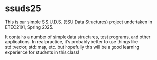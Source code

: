 # ssuds25
This is our simple S.S.U.D.S. (SSU Data Structures) project undertaken in ETEC2101, Spring 2025.

It contains a number of simple data structures, test programs, and other applications.  In real practice,
it's probably better to use things like std::vector, std::map, etc. but hopefully this will be a good learning
experience for students in this class!